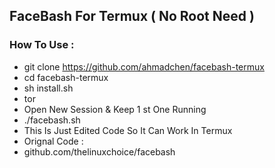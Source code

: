 ## FaceBash For Termux ( No Root Need )
### How To Use :
* git clone https://github.com/ahmadchen/facebash-termux
* cd facebash-termux
* sh install.sh
* tor
* Open New Session & Keep 1 st One Running
* ./facebash.sh
* This Is Just Edited Code So It Can Work In Termux
* Orignal Code : 
* github.com/thelinuxchoice/facebash
